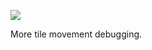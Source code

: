 ![](https://db-feed.s3.amazonaws.com/legacy/gif-2020-08-10_16-41-46-1597092507.gif)

More tile movement debugging.
